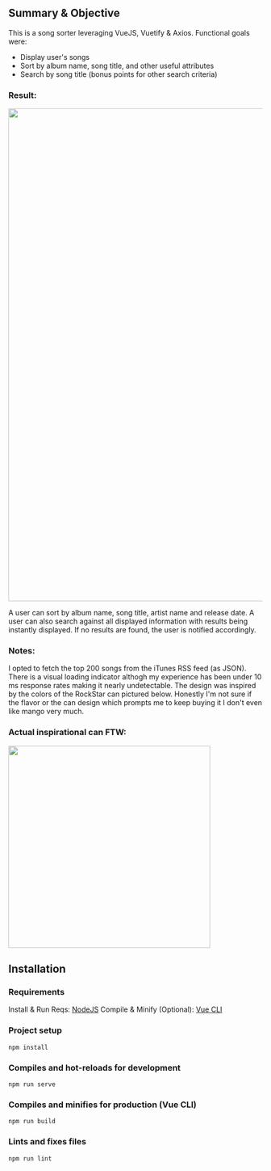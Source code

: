 ## Summary & Objective

This is a song sorter leveraging VueJS, Vuetify & Axios. Functional goals were:

- Display user's songs
- Sort by album name, song title, and other useful attributes
- Search by song title (bonus points for other search criteria)

### Result:

<img src="https://i.imgur.com/QNR3JL5.png" width="975"/>

A user can sort by album name, song title, artist name and release date. A user can also search against all displayed information with results being instantly displayed. If no results are found, the user is notified accordingly.

### Notes:
I opted to fetch the top 200 songs from the iTunes RSS feed (as JSON). There is a visual loading indicator althogh my experience has been under 10 ms response rates making it nearly undetectable. The design was inspired by the colors of the RockStar can pictured below. Honestly I'm not sure if the flavor or the can design which prompts me to keep buying it I don't even like mango very much.

### Actual inspirational can FTW:<br>
<img src="https://i.imgur.com/ifeWRsN.png" width="400"/>

## Installation

### Requirements

Install & Run Reqs: [NodeJS](https://nodejs.org/en/)
Compile & Minify (Optional): [Vue CLI](https://cli.vuejs.org/)

### Project setup

```
npm install
```

### Compiles and hot-reloads for development

```
npm run serve
```

### Compiles and minifies for production (Vue CLI)

```
npm run build
```

### Lints and fixes files

```
npm run lint
```

